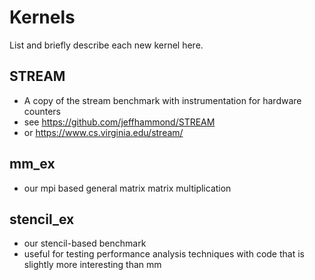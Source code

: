 # Kernels

List and briefly describe each new kernel here.

## STREAM
- A copy of the stream benchmark with instrumentation for hardware counters
- see https://github.com/jeffhammond/STREAM
- or https://www.cs.virginia.edu/stream/


## mm_ex
- our mpi based general matrix matrix multiplication


## stencil_ex
- our stencil-based benchmark
- useful for testing performance analysis techniques with code that is slightly more interesting than mm
